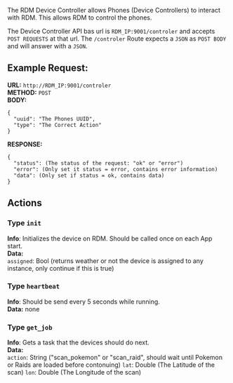 The RDM Device Controller allows Phones (Device Controllers) to interact with RDM.
This allows RDM to control the phones.

The Device Controller API bas url is `RDM_IP:9001/controler` and accepts `POST REQUESTS` at that url.
The `/controler` Route expects a `JSON` as `POST BODY` and will answer with a `JSON`.

## Example Request: 
**URL:** `http://RDM_IP:9001/controler`<br>
**METHOD:** `POST`<br>
**BODY:** 
```
{
  "uuid": "The Phones UUID",
  "type": "The Correct Action"
}
```
**RESPONSE:**
```
{
  "status": (The status of the request: "ok" or "error")
  "error": (Only set it status = error, contains error information)
  "data": (Only set if status = ok, contains data)
}
```


## Actions

### Type `init`
**Info**: Initializes the device on RDM. Should be called once on each App start.<br>
**Data:**<br>
`assigned`: Bool (returns weather or not the device is assigned to any instance, only continue if this is true)

### Type `heartbeat`
**Info**: Should be send every 5 seconds while running.<br>
**Data:** none

### Type `get_job`
**Info**: Gets a task that the devices should do next.<br>
**Data:**<br>
`action`: String ("scan_pokemon" or "scan_raid", should wait until Pokemon or Raids are loaded before contonuing)
`lat`: Double (The Latitude of the scan)
`lon`: Double (The Longitude of the scan)